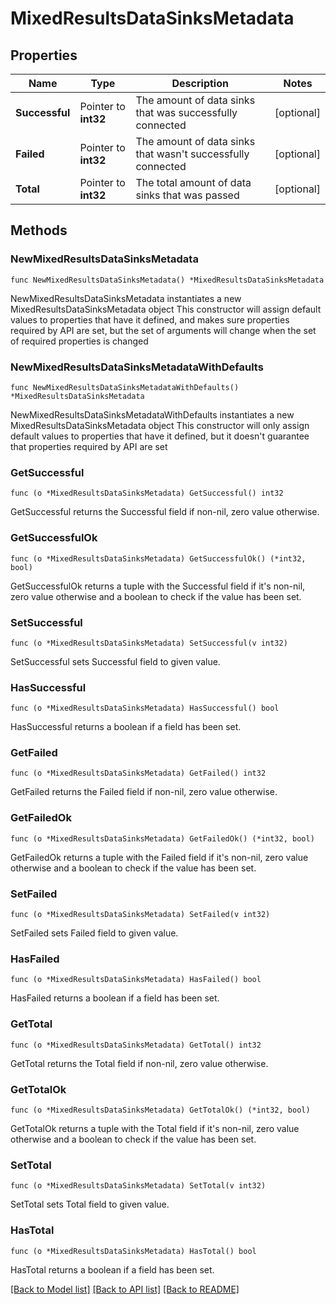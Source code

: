 # MixedResultsDataSinksMetadata

## Properties

Name | Type | Description | Notes
------------ | ------------- | ------------- | -------------
**Successful** | Pointer to **int32** | The amount of data sinks that was successfully connected | [optional] 
**Failed** | Pointer to **int32** | The amount of data sinks that wasn&#39;t successfully connected | [optional] 
**Total** | Pointer to **int32** | The total amount of data sinks that was passed | [optional] 

## Methods

### NewMixedResultsDataSinksMetadata

`func NewMixedResultsDataSinksMetadata() *MixedResultsDataSinksMetadata`

NewMixedResultsDataSinksMetadata instantiates a new MixedResultsDataSinksMetadata object
This constructor will assign default values to properties that have it defined,
and makes sure properties required by API are set, but the set of arguments
will change when the set of required properties is changed

### NewMixedResultsDataSinksMetadataWithDefaults

`func NewMixedResultsDataSinksMetadataWithDefaults() *MixedResultsDataSinksMetadata`

NewMixedResultsDataSinksMetadataWithDefaults instantiates a new MixedResultsDataSinksMetadata object
This constructor will only assign default values to properties that have it defined,
but it doesn't guarantee that properties required by API are set

### GetSuccessful

`func (o *MixedResultsDataSinksMetadata) GetSuccessful() int32`

GetSuccessful returns the Successful field if non-nil, zero value otherwise.

### GetSuccessfulOk

`func (o *MixedResultsDataSinksMetadata) GetSuccessfulOk() (*int32, bool)`

GetSuccessfulOk returns a tuple with the Successful field if it's non-nil, zero value otherwise
and a boolean to check if the value has been set.

### SetSuccessful

`func (o *MixedResultsDataSinksMetadata) SetSuccessful(v int32)`

SetSuccessful sets Successful field to given value.

### HasSuccessful

`func (o *MixedResultsDataSinksMetadata) HasSuccessful() bool`

HasSuccessful returns a boolean if a field has been set.

### GetFailed

`func (o *MixedResultsDataSinksMetadata) GetFailed() int32`

GetFailed returns the Failed field if non-nil, zero value otherwise.

### GetFailedOk

`func (o *MixedResultsDataSinksMetadata) GetFailedOk() (*int32, bool)`

GetFailedOk returns a tuple with the Failed field if it's non-nil, zero value otherwise
and a boolean to check if the value has been set.

### SetFailed

`func (o *MixedResultsDataSinksMetadata) SetFailed(v int32)`

SetFailed sets Failed field to given value.

### HasFailed

`func (o *MixedResultsDataSinksMetadata) HasFailed() bool`

HasFailed returns a boolean if a field has been set.

### GetTotal

`func (o *MixedResultsDataSinksMetadata) GetTotal() int32`

GetTotal returns the Total field if non-nil, zero value otherwise.

### GetTotalOk

`func (o *MixedResultsDataSinksMetadata) GetTotalOk() (*int32, bool)`

GetTotalOk returns a tuple with the Total field if it's non-nil, zero value otherwise
and a boolean to check if the value has been set.

### SetTotal

`func (o *MixedResultsDataSinksMetadata) SetTotal(v int32)`

SetTotal sets Total field to given value.

### HasTotal

`func (o *MixedResultsDataSinksMetadata) HasTotal() bool`

HasTotal returns a boolean if a field has been set.


[[Back to Model list]](../README.md#documentation-for-models) [[Back to API list]](../README.md#documentation-for-api-endpoints) [[Back to README]](../README.md)



